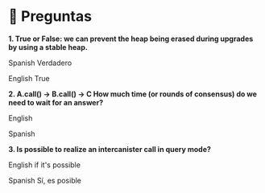 # <a id="questions"> 🙋 Preguntas </a>

**1. True or False: we can prevent the heap being erased during upgrades by using a stable heap.**

Spanish
Verdadero

English
True


**2. A.call() -> B.call() -> C How much time (or rounds of consensus) do we need to wait for an answer?**

English


Spanish


**3. Is possible to realize an intercanister call in query mode?**

English
if it's possible

Spanish
Sí, es posible 






